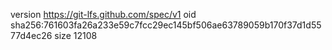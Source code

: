 version https://git-lfs.github.com/spec/v1
oid sha256:761603fa26a233e59c7fcc29ec145bf506ae63789059b170f37d1d5577d4ec26
size 12108
